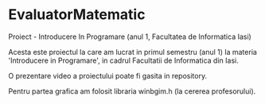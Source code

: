 # EvaluatorMatematic
Proiect - Introducere In Programare (anul 1, Facultatea de Informatica Iasi)

Acesta este proiectul la care am lucrat in primul semestru (anul 1) la materia 'Introducere in Programare', in cadrul Facultatii de Informatica din Iasi.

O prezentare video a proiectului poate fi gasita in repository.

Pentru partea grafica am folosit libraria winbgim.h (la cererea profesorului).
